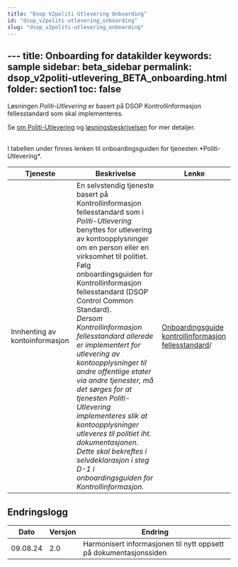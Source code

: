 ```yaml
---
title: "Dsop V2politi Utlevering Onboarding"
id: "dsop_v2politi-utlevering_onboarding"
slug: "dsop_v2politi-utlevering_onboarding"
---
```


﻿---
title: Onboarding for datakilder
keywords: sample
sidebar: beta_sidebar
permalink: dsop_v2politi-utlevering_BETA_onboarding.html
folder: section1
toc: false
---


Løsningen *Politi-Utlevering* er basert på DSOP Kontrollinformasjon fellesstandard som skal implementeres.

Se [om Politi-Utlevering](/dsop_v2politi-utlevering_about) og
[løsningsbeskrivelsen](/dsop_v2politi-utlevering_løsningsbeskrivelse) for mer detaljer.

<br >
I tabellen under finnes lenken til onboardingsguiden for tjenesten *Politi-Utlevering*.

| Tjeneste                       | Beskrivelse                                                                                                                                                                                                                                                                                                                                                                                                                                                                                                                                                                                                                                                                                                                                                                                                                | Lenke                                                                                                                                        |
|--------------------------------|----------------------------------------------------------------------------------------------------------------------------------------------------------------------------------------------------------------------------------------------------------------------------------------------------------------------------------------------------------------------------------------------------------------------------------------------------------------------------------------------------------------------------------------------------------------------------------------------------------------------------------------------------------------------------------------------------------------------------------------------------------------------------------------------------------------------------|----------------------------------------------------------------------------------------------------------------------------------------------|
| Innhenting av kontoinformasjon | En selvstendig tjeneste basert på Kontrollinformasjon fellesstandard som i *Politi-Utlevering* benyttes for utlevering av kontoopplysninger om en person eller en virksomhet til politiet. <br >Følg onboardingsguiden for Kontrollinformasjon fellesstandard (DSOP Control Common Standard). <br >*Dersom Kontrollinformasjon fellesstandard allerede er implementert for utlevering av kontoopplysninger til andre offentlige etater via andre tjenester, må det sørges for at tjenesten Politi-Utlevering implementeres slik at kontoopplysninger utleveres til politiet iht. dokumentasjonen. Dette skal bekreftes i selvdeklarasjon i steg D-1 i onboardingsguiden for Kontrollinformasjon.* | [Onboardingsguide kontrollinformasjon fellesstandard](/dsop_v2fellesstandard_onboarding)/ |


## Endringslogg

| Dato     | Versjon | Endring                                                           |
|----------|---------|-------------------------------------------------------------------|
| 09.08.24 | 2.0     | Harmonisert informasjonen til nytt oppsett på dokumentasjonssiden |